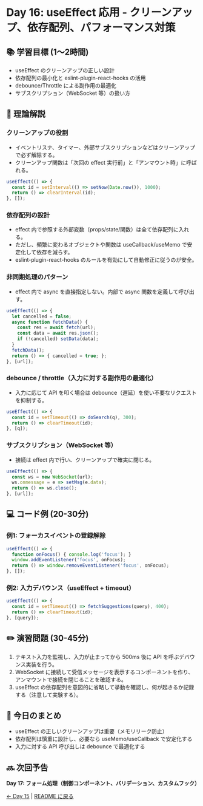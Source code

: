 # Day 16: useEffect 応用 - クリーンアップ、依存配列、パフォーマンス対策

## 📚 学習目標 (1〜2時間)

- useEffect のクリーンアップの正しい設計
- 依存配列の最小化と eslint-plugin-react-hooks の活用
- debounce/Throttle による副作用の最適化
- サブスクリプション（WebSocket 等）の扱い方

## 📖 理論解説

### クリーンアップの役割
- イベントリスナ、タイマー、外部サブスクリプションなどはクリーンアップで必ず解除する。
- クリーンアップ関数は「次回の effect 実行前」と「アンマウント時」に呼ばれる。

```javascript
useEffect(() => {
  const id = setInterval(() => setNow(Date.now()), 1000);
  return () => clearInterval(id);
}, []);
```

### 依存配列の設計
- effect 内で参照する外部変数（props/state/関数）は全て依存配列に入れる。
- ただし、頻繁に変わるオブジェクトや関数は useCallback/useMemo で安定化して依存を減らす。
- eslint-plugin-react-hooks のルールを有効にして自動修正に従うのが安全。

### 非同期処理のパターン
- effect 内で async を直接指定しない。内部で async 関数を定義して呼び出す。

```javascript
useEffect(() => {
  let cancelled = false;
  async function fetchData() {
    const res = await fetch(url);
    const data = await res.json();
    if (!cancelled) setData(data);
  }
  fetchData();
  return () => { cancelled = true; };
}, [url]);
```

### debounce / throttle（入力に対する副作用の最適化）
- 入力に応じて API を叩く場合は debounce（遅延）を使い不要なリクエストを抑制する。

```javascript
useEffect(() => {
  const id = setTimeout(() => doSearch(q), 300);
  return () => clearTimeout(id);
}, [q]);
```

### サブスクリプション（WebSocket 等）
- 接続は effect 内で行い、クリーンアップで確実に閉じる。

```javascript
useEffect(() => {
  const ws = new WebSocket(url);
  ws.onmessage = e => setMsg(e.data);
  return () => ws.close();
}, [url]);
```

## 💻 コード例 (20-30分)

### 例1: フォーカスイベントの登録解除
```javascript
useEffect(() => {
  function onFocus() { console.log('focus'); }
  window.addEventListener('focus', onFocus);
  return () => window.removeEventListener('focus', onFocus);
}, []);
```

### 例2: 入力デバウンス（useEffect + timeout）
```javascript
useEffect(() => {
  const id = setTimeout(() => fetchSuggestions(query), 400);
  return () => clearTimeout(id);
}, [query]);
```

## ✏️ 演習問題 (30-45分)

1. テキスト入力を監視し、入力が止まってから 500ms 後に API を呼ぶデバウンス実装を行う。  
2. WebSocket に接続して受信メッセージを表示するコンポーネントを作り、アンマウントで接続を閉じることを確認する。  
3. useEffect の依存配列を意図的に省略して挙動を確認し、何が起きるか記録する（注意して実験する）。

## 📝 今日のまとめ

- useEffect の正しいクリーンアップは重要（メモリリーク防止）  
- 依存配列は慎重に設計し、必要なら useMemo/useCallback で安定化する  
- 入力に対する API 呼び出しは debounce で最適化する

## 🔜 次回予告

**Day 17: フォーム処理（制御コンポーネント、バリデーション、カスタムフック）**

[← Day 15](day15.md) | [README に戻る](../README.md)
